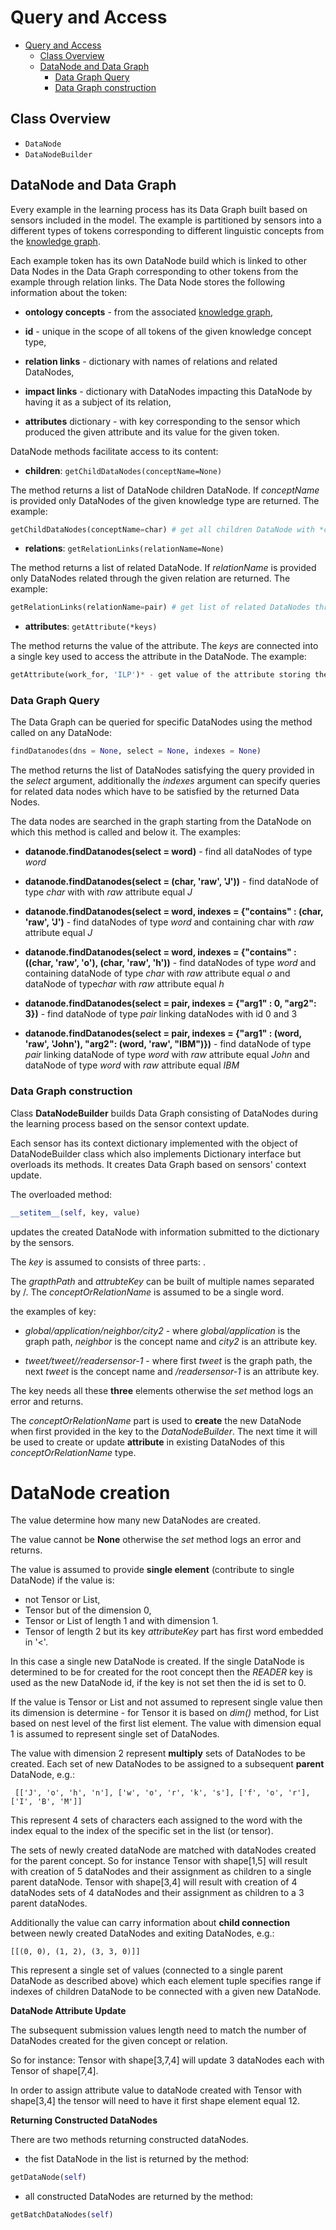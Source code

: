 # Query and Access

- [Query and Access](#query-and-access)
  - [Class Overview](#class-overview)
  - [DataNode and Data Graph](#datanode-and-data-graph)
    - [Data Graph Query](#data-graph-query)
    - [Data Graph construction](#data-graph-construction)

## Class Overview

- `DataNode`
- `DataNodeBuilder`

## DataNode and Data Graph

Every example in the learning process has its Data Graph built based on sensors included in the model.
The example is partitioned by sensors into a different types of tokens corresponding to different linguistic concepts from the [knowledge graph](KNOWLEDGE.md).

Each example token has its own DataNode build which is linked to other Data Nodes in the Data Graph corresponding to other tokens from the example through relation links. The Data Node stores the following information about the token:

- **ontology concepts**  - from the associated [knowledge graph](KNOWLEDGE.md),

- **id** - unique in the scope of all tokens of the given knowledge concept type,

- **relation links**  - dictionary with names of relations and related DataNodes,

- **impact links** - dictionary with DataNodes impacting this DataNode by having it as a subject of its relation,

- **attributes** dictionary - with key corresponding to the sensor which produced the given attribute and its value for the given token.

DataNode methods facilitate access to its content:

- **children**: `getChildDataNodes(conceptName=None)`

The method returns a list of DataNode children DataNode. If *conceptName* is provided only DataNodes of the given knowledge type are returned. The example:

```python
getChildDataNodes(conceptName=char) # get all children DataNode with *char* type
```

- **relations**: `getRelationLinks(relationName=None)`

The method returns a list of related DataNode. If *relationName* is provided only DataNodes related through the given relation are returned. The example:

```python
getRelationLinks(relationName=pair) # get list of related DataNodes through *pair* relation
```

- **attributes**: `getAttribute(*keys)`

The method returns the value of the attribute. The *keys* are connected into a single key used to access the attribute in the DataNode. The example:

```python
getAttribute(work_for, 'ILP')* - get value of the attribute storing the result of the ILP solver solution for the concept *work_for*
```

### Data Graph Query

The Data Graph can be queried for specific DataNodes using the method called on any DataNode:

```python
findDatanodes(dns = None, select = None, indexes = None)
```

The method returns the list of DataNodes satisfying the query provided in the *select* argument, additionally the *indexes* argument can specify queries for related data nodes which have to be satisfied by the returned Data Nodes.

The data nodes are searched in the graph starting from the DataNode on which this method is called and below it.
The examples:

- **datanode.findDatanodes(select = word)** - find all dataNodes of type *word*

- **datanode.findDatanodes(select = (char, 'raw', 'J'))** - find dataNode of type *char* with with *raw* attribute equal *J*

- **datanode.findDatanodes(select = word,  indexes = {"contains" : (char, 'raw', 'J')** - find dataNodes of type *word* and containing char with *raw* attribute equal *J*

- **datanode.findDatanodes(select = word,  indexes = {"contains" : ((char, 'raw', 'o'), (char, 'raw', 'h'))** - find dataNodes of type *word* and containing dataNode of type *char* with *raw* attribute equal *o* and dataNode of type*char* with *raw* attribute equal *h*

- **datanode.findDatanodes(select = pair, indexes = {"arg1" : 0, "arg2": 3})** - find dataNode of type *pair* linking dataNodes with id 0 and 3

- **datanode.findDatanodes(select = pair, indexes = {"arg1" : (word, 'raw', 'John'), "arg2": (word, 'raw', "IBM")})** - find dataNode of type *pair* linking dataNode of type *word* with *raw* attribute equal *John* and dataNode of type *word* with *raw* attribute equal *IBM*

### Data Graph construction

Class **DataNodeBuilder** builds Data Graph consisting of DataNodes during the learning process based on the sensor context update. 

Each sensor has its context dictionary implemented with the object of DataNodeBuilder class which also implements Dictionary interface but overloads its methods. 
It creates Data Graph based on sensors' context update.

The overloaded method:

```python
__setitem__(self, key, value)
```

updates the created DataNode with information submitted to the dictionary by the sensors.

The *key* is assumed to consists of three parts: *<graphPath> <conceptOrRelationName> <attributeKey>*.

The *grapthPath* and *attrubteKey* can be built of multiple names separated by /. The *conceptOrRelationName* is assumed to be a single word.

the examples of key:
- *global/application/neighbor/city2* - where *global/application* is the graph path, *neighbor* is the concept name and *city2* is an attribute key.


- *tweet/tweet/<PositiveLabel>/readersensor-1* - where first *tweet* is the graph path, the next *tweet* is the concept name and *<PositiveLabel>/readersensor-1* is an attribute key.

The key needs all these **three** elements otherwise the *set* method logs an error and returns.

The *conceptOrRelationName* part is used to **create** the new DataNode when first provided in the key to the *DataNodeBuilder*. The next time it will be used to create or update **attribute** in existing DataNodes of this *conceptOrRelationName* type.

# DataNode creation

The value determine how many new DataNodes are created. 

The value cannot be **None** otherwise the *set* method logs an error and returns.

The value is assumed to provide **single element** (contribute to single DataNode) if the value is:
- not Tensor or List,
- Tensor but of the dimension 0,
- Tensor or List of length 1 and with dimension 1.
- Tensor of length 2 but its key *attributeKey* part has first word embedded in '<'.

In this case a single new DataNode is created. If the single DataNode is determined to be for created for the root concept then the *READER* key is used as the new DataNode id, if the key is not set then the id is set to 0.

If the value is Tensor or List and not assumed to represent single value then its dimension is determine - for Tensor it is based on *dim()* method, for List based on nest level of the first list element.
The value with dimension equal 1 is assumed to represent single set of DataNodes. 

The value with dimension 2 represent **multiply** sets of DataNodes to be created. Each set of new DataNodes to be assigned to a subsequent **parent** DataNode, e.g.:

	 [['J', 'o', 'h', 'n'], ['w', 'o', 'r', 'k', 's'], ['f', 'o', 'r'], ['I', 'B', 'M']]

This represent 4 sets of characters each assigned to the word with the index equal to the index of the specific set in the list (or tensor).

The sets of newly created dataNode are matched with dataNodes created for the parent concept. So for instance Tensor with shape[1,5] will result with creation of 5 dataNodes and their assignment as children to a single parent dataNode.
Tensor with shape[3,4] will result with creation of 4 dataNodes sets of 4 dataNodes and their assignment as children to a 3 parent dataNodes.

Additionally the value can carry information about **child connection** between newly created DataNodes and exiting DataNodes, e.g.:

	[[(0, 0), (1, 2), (3, 3, 0)]]

This represent a single set of values (connected to a single parent DataNode as described above) which each element tuple specifies range if indexes of children DataNode to be connected with a given new DataNode.

**DataNode Attribute Update**

The subsequent submission values length need to match the number of DataNodes created for the given concept or relation. 

So for instance: Tensor with shape[3,7,4] will update 3 dataNodes each with Tensor of shape[7,4].

In order to assign attribute value to dataNode created with Tensor with shape[3,4] the tensor will need to have it first shape element equal 12.

**Returning Constructed DataNodes**

There are two methods returning constructed dataNodes.

- the fist DataNode in the list is returned by the method:

```python
getDataNode(self)
```

- all constructed DataNodes are returned by the method:

```python
getBatchDataNodes(self)
```
    
